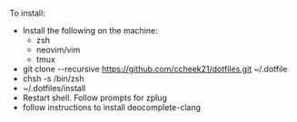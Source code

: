To install:
 -	Install the following on the machine:
 	- zsh
	- neovim/vim
	- tmux
 - git clone --recursive https://github.com/ccheek21/dotfiles.git ~/.dotfile
 - chsh -s /bin/zsh
 - ~/.dotfiles/install
 - Restart shell. Follow prompts for zplug 
 - follow instructions to install deocomplete-clang
 
